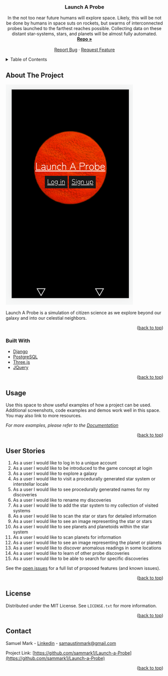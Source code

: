 <div id="top"></div>

<h3 align="center">Launch A Probe</h3>

  <p align="center">
    In the not too near future humans will explore space. Likely, this will be not be done by humans in space suts on rockets, but swarms of interconnected probes launched to the farthest reaches possible. Collecting data on these distant star-systems, stars, and planets will be almost fully automated. 
    <br />
    <a href="https://github.com/sammark1/Launch-a-Probe"><strong>Repo »</strong></a>
    <br />
    <br />
<!--     <a href="https://github.com/github_username/repo_name">View Demo</a>
    · -->
    <a href="https://github.com/sammark1/Launch-a-Probe/issues">Report Bug</a>
    ·
    <a href="https://github.com/sammark1/Launch-a-Probe/issues">Request Feature</a>
  </p>
</div>



<!-- TABLE OF CONTENTS -->
<details>
  <summary>Table of Contents</summary>
  <ol>
    <li>
      <a href="#about-the-project">About The Project</a>
      <ul>
        <li><a href="#built-with">Built With</a></li>
      </ul>
    </li>
    <li><a href="#usage">Usage</a></li>
    <li><a href="#user-stories">User Stories</a></li>
    <li><a href="#license">License</a></li>
    <li><a href="#contact">Contact</a></li>
  </ol>
</details>



<!-- ABOUT THE PROJECT -->
## About The Project

[![Product Name Screen Shot][product-screenshot]](https://raw.githubusercontent.com/sammark1/Launch-a-Probe/main/main_app/static/images/LandingView.png)

Launch A Probe is a simulation of citizen science as we explore beyond our galaxy and into our celestial neighbors.

<p align="right">(<a href="#top">back to top</a>)</p>



### Built With

* [Django](https://www.djangoproject.com/)
* [PostgreSQL](https://www.postgresql.org/)
* [Three.js](https://threejs.org/)
* [JQuery](https://jquery.com)

<p align="right">(<a href="#top">back to top</a>)</p>



<!-- USAGE EXAMPLES -->
## Usage

Use this space to show useful examples of how a project can be used. Additional screenshots, code examples and demos work well in this space. You may also link to more resources.

_For more examples, please refer to the [Documentation](https://example.com)_

<p align="right">(<a href="#top">back to top</a>)</p>



<!-- ROADMAP -->
## User Stories

1. As a user I would like to log in to a unique account
2. As a user I would like to be introduced to the game concept at login
3. As a user I would like to explore a galaxy
4. As a user I would like to visit a procedurally generated star system or interstellar locale
7. As a user I would like to see procedurally generated names for my discoveries
8. As a user I would like to rename my discoveries
9. As a user I would like to add the star system to my collection of visited systems
11. As a user I would like to scan the star or stars for detailed information 
12. As a user I would like to see an image representing the star or stars
13. As a user I would like to see planets and planetoids within the star system
14. As a user I would like to scan planets for information
15. As a user I would like to see an image representing the planet or planets
17. As a user I would like to discover anomalous readings in some locations
18. As a user I would like to learn of other probe discoveries
19. As a user I would like to be able to search for specific discoveries

See the [open issues](https://github.com/sammark1/Launch-a-Probe/issues) for a full list of proposed features (and known issues).

<p align="right">(<a href="#top">back to top</a>)</p>



<!-- LICENSE -->
## License

Distributed under the MIT License. See `LICENSE.txt` for more information.

<p align="right">(<a href="#top">back to top</a>)</p>



<!-- CONTACT -->
## Contact

Samuel Mark - [Linkedin](https://www.linkedin.com/in/sammarkdev/) - samaustinmark@gmail.com

Project Link: [https://github.com/sammark1/Launch-a-Probe](https://github.com/sammark1/Launch-a-Probe)

<p align="right">(<a href="#top">back to top</a>)</p>



<!-- MARKDOWN LINKS & IMAGES -->
<!-- https://www.markdownguide.org/basic-syntax/#reference-style-links -->
[contributors-shield]: https://img.shields.io/github/contributors/github_username/repo_name.svg?style=for-the-badge
[contributors-url]: https://github.com/github_username/repo_name/graphs/contributors
[forks-shield]: https://img.shields.io/github/forks/github_username/repo_name.svg?style=for-the-badge
[forks-url]: https://github.com/github_username/repo_name/network/members
[stars-shield]: https://img.shields.io/github/stars/github_username/repo_name.svg?style=for-the-badge
[stars-url]: https://github.com/github_username/repo_name/stargazers
[issues-shield]: https://img.shields.io/github/issues/github_username/repo_name.svg?style=for-the-badge
[issues-url]: https://github.com/github_username/repo_name/issues
[license-shield]: https://img.shields.io/github/license/github_username/repo_name.svg?style=for-the-badge
[license-url]: https://github.com/github_username/repo_name/blob/master/LICENSE.txt
[linkedin-shield]: https://img.shields.io/badge/-LinkedIn-black.svg?style=for-the-badge&logo=linkedin&colorB=555
[linkedin-url]: https://linkedin.com/in/linkedin_username
[product-screenshot]: https://raw.githubusercontent.com/sammark1/Launch-a-Probe/main/main_app/static/images/LandingView.png
